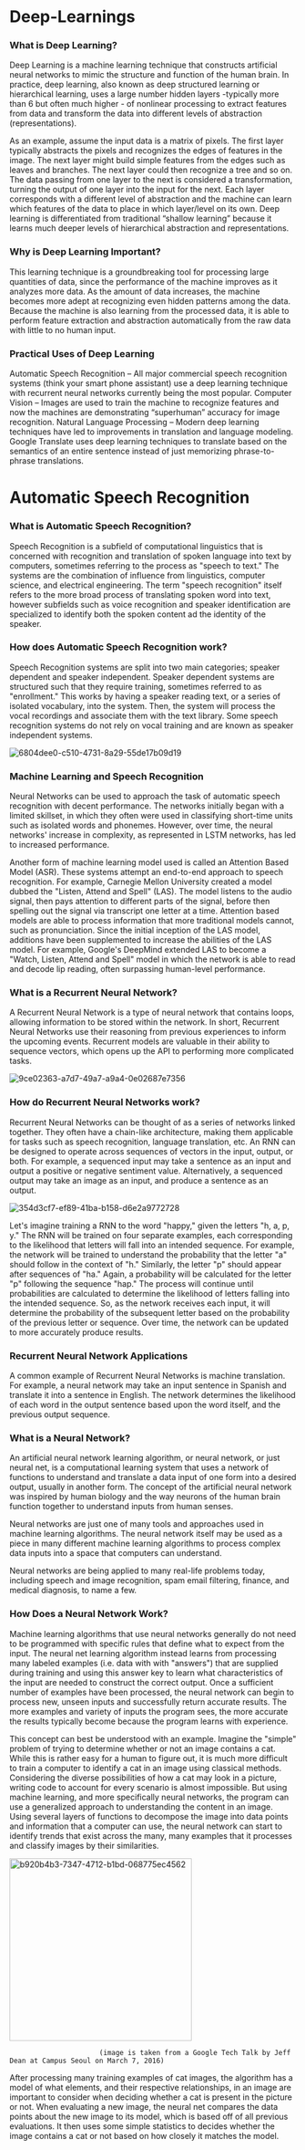 # Deep-Learnings


### What is Deep Learning?

Deep Learning is a machine learning technique that constructs artificial neural networks to mimic the structure and function of the human brain. In practice, deep learning, also known as deep structured learning or hierarchical learning, uses a large number hidden layers -typically more than 6 but often much higher - of nonlinear processing to extract features from data and transform the data into different levels of abstraction (representations). 

As an example, assume the input data is a matrix of pixels. The first layer typically abstracts the pixels and recognizes the edges of features in the image. The next layer might build simple  features  from the edges such as leaves and branches. The next layer could then recognize a tree and so on. The data passing from one layer to the next is considered a transformation, turning the output of one layer into the input for the next. Each layer corresponds with a different level of abstraction and the machine can learn which features of the data to place in which layer/level on its own. Deep learning is differentiated from traditional “shallow learning” because it learns much deeper levels of hierarchical abstraction and representations.


### Why is Deep Learning Important?

This learning technique is a groundbreaking tool for processing large quantities of data, since the performance of the machine improves as it analyzes more data.  As the amount of data increases, the machine becomes more adept at recognizing even hidden patterns among the data. Because the machine is also learning from the processed data, it is able to perform feature extraction and abstraction automatically from the raw data with little to no human input.

### Practical Uses of Deep Learning

Automatic Speech Recognition – All major commercial speech recognition systems (think your smart phone assistant) use a deep learning technique with recurrent neural networks currently being the most popular.
Computer Vision – Images are used to train the machine to recognize features and now the machines are demonstrating “superhuman” accuracy for image recognition.
Natural Language Processing – Modern deep learning techniques have led to improvements in translation and language modeling. Google Translate uses deep learning techniques to translate based on the semantics of an entire sentence instead of just memorizing phrase-to-phrase translations.



# Automatic Speech Recognition

### What is Automatic Speech Recognition?
Speech Recognition is a subfield of computational linguistics that is concerned with recognition and translation of spoken language into text by computers, sometimes referring to the process as "speech to text." The systems are the combination of influence from linguistics, computer science, and electrical engineering. The term "speech recognition" itself refers to the more broad process of translating spoken word into text, however subfields such as voice recognition and speaker identification are specialized to identify both the spoken content ad the identity of the speaker.

### How does Automatic Speech Recognition work?
Speech Recognition systems are split into two main categories; speaker dependent and speaker independent. Speaker dependent systems are structured such that they require training, sometimes referred to as "enrollment." This works by having a speaker reading text, or a series of isolated vocabulary, into the system. Then, the system will process the vocal recordings and associate them with the text library. Some speech recognition systems do not rely on vocal training and are known as speaker independent systems.


![6804dee0-c510-4731-8a29-55de17b09d19](https://user-images.githubusercontent.com/57901189/91671869-950c8180-eb2a-11ea-9953-a77dfc0dd49e.png)

### Machine Learning and Speech Recognition
Neural Networks can be used to approach the task of automatic speech recognition with decent performance. The networks initially began with a limited skillset, in which they often were used in classifying short-time units such as isolated words and phonemes. However, over time, the neural networks' increase in complexity, as represented in LSTM networks, has led to increased performance.

Another form of machine learning model used is called an Attention Based Model (ASR). These systems attempt an end-to-end approach to speech recognition. For example, Carnegie Mellon University created a model dubbed the "Listen, Attend and Spell" (LAS). The model listens to the audio signal, then pays attention to different parts of the signal, before then spelling out the signal via transcript one letter at a time. Attention based models are able to process information that more traditional models cannot, such as pronunciation. Since the initial inception of the LAS model, additions have been supplemented to increase the abilities of the LAS model. For example, Google's DeepMind extended LAS to become a "Watch, Listen, Attend and Spell" model in which the network is able to read and decode lip reading, often surpassing human-level performance. 

### What is a Recurrent Neural Network?

A Recurrent Neural Network is a type of neural network that contains loops, allowing information to be stored within the network. In short, Recurrent Neural Networks use their reasoning from previous experiences to inform the upcoming events. Recurrent models are valuable in their ability to sequence vectors, which opens up the API to performing more complicated tasks. 


![9ce02363-a7d7-49a7-a9a4-0e02687e7356](https://user-images.githubusercontent.com/57901189/91778586-3d861880-ebf3-11ea-998d-53ab7f74a51b.jpg)


### How do Recurrent Neural Networks work?

Recurrent Neural Networks can be thought of as a series of networks linked together. They often have a chain-like architecture, making them applicable for tasks such as speech recognition, language translation, etc. An RNN can be designed to operate across sequences of vectors in the input, output, or both. For example, a sequenced input may take a sentence as an input and output a positive or negative sentiment value. Alternatively, a sequenced output may take an image as an input, and produce a sentence as an output.


![354d3cf7-ef89-41ba-b158-d6e2a9772728](https://user-images.githubusercontent.com/57901189/91778594-437bf980-ebf3-11ea-95e6-1b14abc8270b.png)


Let's imagine training a RNN to the word "happy," given the letters "h, a, p, y." The RNN will be trained on four separate examples, each corresponding to the likelihood that letters will fall into an intended sequence. For example, the network will be trained to understand the probability that the letter "a" should follow in the context of "h." Similarly, the letter "p" should appear after sequences of "ha." Again, a probability will be calculated for the letter "p" following the sequence "hap." The process will continue until probabilities are calculated to determine the likelihood of letters falling into the intended sequence. So, as the network receives each input, it will determine the probability of the subsequent letter based on the probability of the previous letter or sequence. Over time, the network can be updated to more accurately produce results.


### Recurrent Neural Network Applications

A common example of Recurrent Neural Networks is machine translation. For example, a neural network may take an input sentence in Spanish and translate it into a sentence in English. The network determines the likelihood of each word in the output sentence based upon the word itself, and the previous output sequence.


### What is a Neural Network?
An artificial neural network learning algorithm, or neural network, or just neural net, is a computational learning system that uses a network of functions to understand and translate a data input of one form into a desired output, usually in another form. The concept of the artificial neural network was inspired by human biology and the way neurons of the human brain function together to understand inputs from human senses. 

Neural networks are just one of many tools and approaches used in machine learning algorithms. The neural network itself may be used as a piece in many different machine learning algorithms to process complex data inputs into a space that computers can understand. 

Neural networks are being applied to many real-life problems today, including speech and image recognition, spam email filtering, finance, and medical diagnosis, to name a few. 


### How Does a Neural Network Work?
Machine learning algorithms that use neural networks generally do not need to be programmed with specific rules that define what to expect from the input. The neural net learning algorithm instead learns from processing many labeled examples (i.e. data with with "answers") that are supplied during training and using this answer key to learn what characteristics of the input are needed to construct the correct output. Once a sufficient number of examples have been processed, the neural network can begin to process new, unseen inputs and successfully return accurate results. The more examples and variety of inputs the program sees, the more accurate the results typically become because the program learns with experience.  

This concept can best be understood with an example. Imagine the "simple" problem of trying to determine whether or not an image contains a cat. While this is rather easy for a human to figure out, it is much more difficult to train a computer to identify a cat in an image using classical methods. Considering the diverse possibilities of how a cat may look in a picture, writing code to account for every scenario is almost impossible. But using machine learning, and more specifically neural networks, the program can use a generalized approach to understanding the content in an image. Using several layers of functions to decompose the image into data points and information that a computer can use, the neural network can start to identify trends that exist across the many, many examples that it processes and classify images by their similarities. 


<img width="320" alt="b920b4b3-7347-4712-b1bd-068775ec4562" src="https://user-images.githubusercontent.com/57901189/91778849-19770700-ebf4-11ea-84f1-70593949f387.png">

                          (image is taken from a Google Tech Talk by Jeff Dean at Campus Seoul on March 7, 2016)



After processing many training examples of cat images, the algorithm has a model of what elements, and their respective relationships, in an image are important to consider when deciding whether a cat is present in the picture or not. When evaluating a new image, the neural net compares the data points about the new image to its model, which is based off of all previous evaluations. It then uses some simple statistics to decides whether the image contains a cat or not based on how closely it matches the model.
